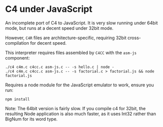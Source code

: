 C4 under JavaScript
===================

An incomplete port of C4 to JavaScript. It is very slow running under 64bit mode, but runs at a decent speed under 32bit mode.

However, `C4R` files are architecture-specific, requiring 32bit cross-compilation for decent speed.

This interpreter requires files assembled by `C4CC` with the `asm-js` component:

	./c4 c4m.c c4cc.c asm-js.c -- -s hello.c | node -
	./c4 c4m.c c4cc.c asm-js.c -- -s factorial.c > factorial.js && node factorial.js

Requires a node module for the JavaScript emulator to work, ensure you run:

	npm install

Note: The 64bit version is fairly slow. If you compile c4 for 32bit, the resulting Node application is also much faster, as it uses Int32 rather than BigNum for its word type.

